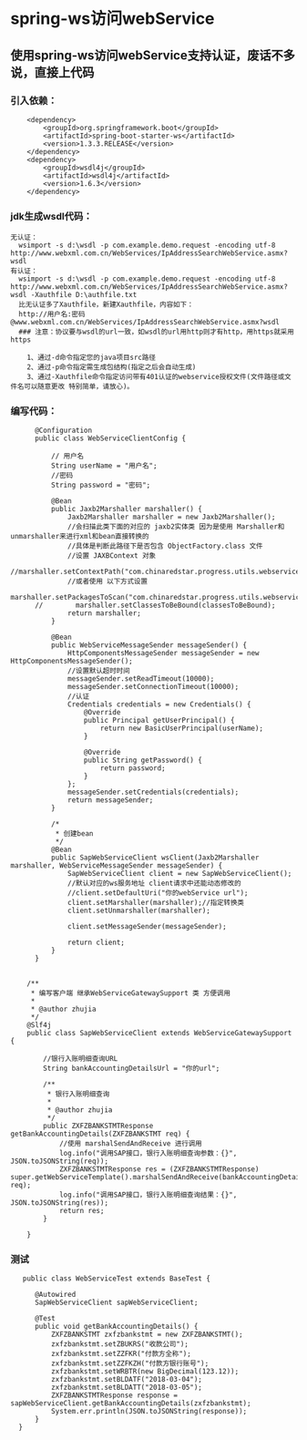 # spring-ws访问webService
## 使用spring-ws访问webService支持认证，废话不多说，直接上代码
### 引入依赖：
        <dependency>
            <groupId>org.springframework.boot</groupId>
            <artifactId>spring-boot-starter-ws</artifactId>
            <version>1.3.3.RELEASE</version>
        </dependency>
        <dependency>
            <groupId>wsdl4j</groupId>
            <artifactId>wsdl4j</artifactId>
            <version>1.6.3</version>
        </dependency>

### jdk生成wsdl代码：
    无认证：
      wsimport -s d:\wsdl -p com.example.demo.request -encoding utf-8 http://www.webxml.com.cn/WebServices/IpAddressSearchWebService.asmx?wsdl
    有认证：
      wsimport -s d:\wsdl -p com.example.demo.request -encoding utf-8 http://www.webxml.com.cn/WebServices/IpAddressSearchWebService.asmx?wsdl -Xauthfile D:\authfile.txt
      比无认证多了Xauthfile，新建Xauthfile，内容如下：
      http://用户名:密码@www.webxml.com.cn/WebServices/IpAddressSearchWebService.asmx?wsdl
      ### 注意：协议要与wsdl的url一致，如wsdl的url用http则才有http，用https就采用https
 
        1、通过-d命令指定您的java项目src路径
        2、通过-p命令指定需生成包结构(指定之后会自动生成)
        3、通过-Xauthfile命令指定访问带有401认证的webservice授权文件(文件路径或文件名可以随意更改 特别简单，请放心)。
### 编写代码：
          @Configuration
          public class WebServiceClientConfig {

              // 用户名
              String userName = "用户名";
              //密码
              String password = "密码";
              
              @Bean
              public Jaxb2Marshaller marshaller() {
                  Jaxb2Marshaller marshaller = new Jaxb2Marshaller();
                  //会扫描此类下面的对应的 jaxb2实体类 因为是使用 Marshaller和 unmarshaller来进行xml和bean直接转换的
                  //具体是判断此路径下是否包含 ObjectFactory.class 文件
                  //设置 JAXBContext 对象
                  //marshaller.setContextPath("com.chinaredstar.progress.utils.webservice");
                  //或者使用 以下方式设置
                  marshaller.setPackagesToScan("com.chinaredstar.progress.utils.webservice");
          //        marshaller.setClassesToBeBound(classesToBeBound);
                  return marshaller;
              }

              @Bean
              public WebServiceMessageSender messageSender() {
                  HttpComponentsMessageSender messageSender = new HttpComponentsMessageSender();
                  //设置默认超时时间
                  messageSender.setReadTimeout(10000);
                  messageSender.setConnectionTimeout(10000);
                  //认证
                  Credentials credentials = new Credentials() {
                      @Override
                      public Principal getUserPrincipal() {
                          return new BasicUserPrincipal(userName);
                      }

                      @Override
                      public String getPassword() {
                          return password;
                      }
                  };
                  messageSender.setCredentials(credentials);
                  return messageSender;
              }

              /*
               * 创建bean
               */
              @Bean
              public SapWebServiceClient wsClient(Jaxb2Marshaller marshaller, WebServiceMessageSender messageSender) {
                  SapWebServiceClient client = new SapWebServiceClient();
                  //默认对应的ws服务地址 client请求中还能动态修改的
                  //client.setDefaultUri("你的webService url");
                  client.setMarshaller(marshaller);//指定转换类
                  client.setUnmarshaller(marshaller);

                  client.setMessageSender(messageSender);

                  return client;
              }
          }
 
##         
        /**
         * 编写客户端 继承WebServiceGatewaySupport 类 方便调用
         *
         * @author zhujia
         */
        @Slf4j
        public class SapWebServiceClient extends WebServiceGatewaySupport {

            //银行入账明细查询URL
            String bankAccountingDetailsUrl = "你的url";

            /**
             * 银行入账明细查询
             *
             * @author zhujia
             */
            public ZXFZBANKSTMTResponse getBankAccountingDetails(ZXFZBANKSTMT req) {
                //使用 marshalSendAndReceive 进行调用
                log.info("调用SAP接口，银行入账明细查询参数：{}", JSON.toJSONString(req));
                ZXFZBANKSTMTResponse res = (ZXFZBANKSTMTResponse) super.getWebServiceTemplate().marshalSendAndReceive(bankAccountingDetailsUrl, req);
                log.info("调用SAP接口，银行入账明细查询结果：{}", JSON.toJSONString(res));
                return res;
            }

        }
  
 ### 测试
 
       public class WebServiceTest extends BaseTest {

          @Autowired
          SapWebServiceClient sapWebServiceClient;

          @Test
          public void getBankAccountingDetails() {
              ZXFZBANKSTMT zxfzbankstmt = new ZXFZBANKSTMT();
              zxfzbankstmt.setZBUKRS("收款公司");
              zxfzbankstmt.setZZFKR("付款方全称");
              zxfzbankstmt.setZZFKZH("付款方银行账号");
              zxfzbankstmt.setWRBTR(new BigDecimal(123.12));
              zxfzbankstmt.setBLDATF("2018-03-04");
              zxfzbankstmt.setBLDATT("2018-03-05");
              ZXFZBANKSTMTResponse response = sapWebServiceClient.getBankAccountingDetails(zxfzbankstmt);
              System.err.println(JSON.toJSONString(response));
          }
      }
        
  
